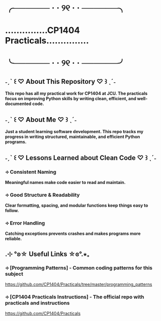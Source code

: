 # ╭────── · · ୨୧ · · ──────╮
# ...............CP1404 Practicals...............
# ╰────── · · ୨୧ · · ──────╯

## ˗ˏˋ ꒰ ♡ About This Repository ♡ ꒱ ˎˊ˗ 
**This repo has all my practical work for CP1404 at JCU. The practicals focus on improving Python skills by writing clean, efficient, and well-documented code.**

## ˗ˏˋ ꒰ ♡ About Me ♡ ꒱ ˎˊ˗ 
**Just a student learning software development. This repo tracks my progress in writing structured, maintainable, and efficient Python programs.**

## ˗ˏˋ ꒰ ♡ Lessons Learned about Clean Code ♡ ꒱ ˎˊ˗ 
### ⟢ Consistent Naming
**Meaningful names make code easier to read and maintain.**
### ⟢ Good Structure & Readability
**Clear formatting, spacing, and modular functions keep things easy to follow.**
### ⟢ Error Handling
**Catching exceptions prevents crashes and makes programs more reliable.**

## .⊹ °ʚ☆ Useful Links ☆ɞ°.⭒₊
### ⟢ [Programming Patterns] - Common coding patterns for this subject
https://github.com/CP1404/Practicals/tree/master/programming_patterns 
### ⟢ [CP1404 Practicals Instructions] - The official repo with practicals and instructions
https://github.com/CP1404/Practicals